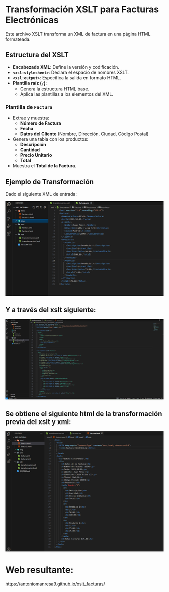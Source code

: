 # Transformación XSLT para Facturas Electrónicas

Este archivo XSLT transforma un XML de factura en una página HTML formateada.

## Estructura del XSLT

- **Encabezado XML**: Define la versión y codificación.
- **`<xsl:stylesheet>`**: Declara el espacio de nombres XSLT.
- **`<xsl:output>`**: Especifica la salida en formato HTML.
- **Plantilla raíz (`/`)**:
  - Genera la estructura HTML base.
  - Aplica las plantillas a los elementos del XML.

### Plantilla de `Factura`
- Extrae y muestra:
  - **Número de Factura**
  - **Fecha**
  - **Datos del Cliente** (Nombre, Dirección, Ciudad, Código Postal)
- Genera una tabla con los productos:
  - **Descripción**
  - **Cantidad**
  - **Precio Unitario**
  - **Total**
- Muestra el **Total de la Factura**.

## Ejemplo de Transformación

Dado el siguiente XML de entrada:

![Captura formato XML](img/Captura%20xml.png)

## Y a través del xslt siguiente:
![Captura formato XSLT](img/Captura%20xslt.png)

## Se obtiene el siguiente html de la transformación previa del xslt y xml:

![Captura formato XSLT](img/Captura%20html.png)

# Web resultante:
https://antoniomanresa9.github.io/xslt_facturas/
